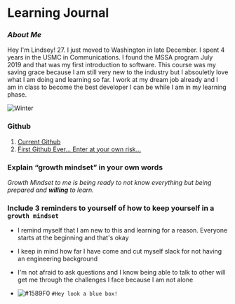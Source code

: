 # Learning Journal


### _About Me_
Hey I'm Lindsey! 27. I just moved to Washington in late December. I spent 4 years in the USMC in Communications. I found the MSSA program July 2019 and that was my first introduction to software. This course was my saving grace because I am still very new to the industry but I absouletly love what I am doing and learning so far. I work at my dream job already and I am in class to become the best developer I can be while I am in my learning phase. 

![Winter](https://www.pexels.com/photo/snowy-field-3278087/)

### **Github**
1. [Current Github](https://github.com/lindseyshepard) 
2. [First Github Ever... Enter at your own risk...](https://github.com/lindseyshepard1) 

### Explain “growth mindset” in your own words
_Growth Mindset to me is being ready to not know everything but being prepared and **willing** to learn._

### Include 3 reminders to yourself of how to keep yourself in a `growth mindset`
- I remind myself that I am new to this and learning for a reason. Everyone starts at the beginning and that's okay
- I keep in mind how far I have come and cut myself slack for not having an engineering background
- I'm not afraid to ask questions and I know being able to talk to other will get me through the challenges I face because I am not alone


- ![#1589F0](https://placehold.it/15/1589F0/000000?text=+) `#Hey look a blue box!`
